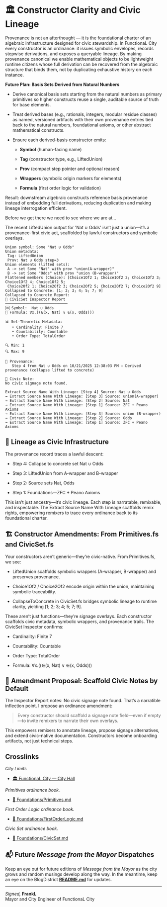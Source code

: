 # 🏛️ Constructor Clarity and Civic Lineage

Provenance is not an afterthought — it is the foundational charter of an algebraic infrastructure designed for civic stewardship. In FunctionaL City every constructor is an ordinance: it issues symbolic envelopes, records stepwise derivations, and exposes a queryable lineage. By making provenance canonical we enable mathematical objects to be lightweight runtime citizens whose full derivation can be recovered from the algebraic structure that binds them, not by duplicating exhaustive history on each instance.

**Future Plan: Basis Sets Derived from Natural Numbers**

* Derive canonical basis sets starting from the natural numbers as primary primitives so higher constructs reuse a single, auditable source of truth for base elements.

* Treat derived bases (e.g., rationals, integers, modular residue classes) as named, versioned artifacts with their own provenance entries tied back to the natural numbers, foundational axioms, or other abstract mathematical constructs. 

* Ensure each derived-basis constructor emits:

    * **Symbol** (human-facing name)

    * **Tag** (constructor type, e.g., LiftedUnion)

    * **Prov** (compact step pointer and optional reason)

    * **Wrappers** (symbolic origin markers for elements)
    
    * **Formula** (first order logic for validation)

Result: downstream algebraic constructs reference basis provenance instead of embedding full derivations, reducing duplication and making lineage interrogation efficient.

Before we get there we need to see where we are at...

The recent LiftedUnion output for 'Nat ∪ Odds' isn’t just a union—it’s a provenance-first civic act, scaffolded by lawful constructors and symbolic overlays.

```
Union symbol: Some "Nat ∪ Odds"
Union metadata:
 Tag: LiftedUnion
 Prov: Nat ∪ Odds step=3
Union elements (lifted sets):
 A -> set Some "Nat" with prov "union(A-wrapper)"
 B -> set Some "Odds" with prov "union (B-wrapper)"
Flattened members (Choice): [Choice1Of2 1; Choice1Of2 2; Choice1Of2 3; Choice1Of2 4; Choice1Of2 5;
 Choice2Of2 1; Choice2Of2 3; Choice2Of2 5; Choice2Of2 7; Choice2Of2 9]
Collapsed to Concrete: [1; 2; 3; 4; 5; 7; 9]
Collapsed to Concrete Report:
🧾 CivicSet Inspector Report
────────────────────────────
🆔 Symbol:  Nat ∪ Odds
📐 Formula: ∀x.((∈(x, Nat) ∨ ∈(x, Odds)))

📊 Set-Theoretic Metadata:
   • Cardinality: Finite 7
   • Countability: Countable
   • Order Type: TotalOrder

🔍 Min: 1
🔍 Max: 9

🧭 Provenance:
   Step 4 from Nat ∪ Odds on 10/21/2025 12:38:03 PM — Derived provenance (collapse lifted to concrete)

📝 Civic Note:
No civic signage note found.

Extract Source Name With Lineage: [Step 4] Source: Nat ∪ Odds
→ Extract Source Name With Lineage: [Step 3] Source: union(A-wrapper)
→ Extract Source Name With Lineage: [Step 2] Source: Nat
→ Extract Source Name With Lineage: [Step 1] Source: ZFC + Peano Axioms
→ Extract Source Name With Lineage: [Step 3] Source: union (B-wrapper)
→ Extract Source Name With Lineage: [Step 2] Source: Odds
→ Extract Source Name With Lineage: [Step 1] Source: ZFC + Peano Axioms
```

## 🧭 Lineage as Civic Infrastructure

The provenance record traces a lawful descent:

* Step 4: Collapse to concrete set Nat ∪ Odds

* Step 3: LiftedUnion from A-wrapper and B-wrapper

* Step 2: Source sets Nat, Odds

* Step 1: Foundations—ZFC + Peano Axioms

This isn’t just ancestry—it’s civic lineage. Each step is narratable, remixable, and inspectable. The Extract Source Name With Lineage scaffolds remix rights, empowering remixers to trace every ordinance back to its foundational charter.

## 🏗️ Constructor Amendments: From Primitives.fs and CivicSet.fs
Your constructors aren’t generic—they’re civic-native. From Primitives.fs, we see:

* LiftedUnion scaffolds symbolic wrappers (A-wrapper, B-wrapper) and preserves provenance.

* Choice1Of2 / Choice2Of2 encode origin within the union, maintaining symbolic traceability.

* CollapseToConcrete in CivicSet.fs bridges symbolic lineage to runtime clarity, yielding [1; 2; 3; 4; 5; 7; 9].

These aren’t just functions—they’re signage overlays. Each constructor scaffolds civic metadata, symbolic wrappers, and provenance trails. The CivicSet Inspector confirms:

* Cardinality: Finite 7

* Countability: Countable

* Order Type: TotalOrder

* Formula: ∀x.((∈(x, Nat) ∨ ∈(x, Odds)))

## 📝 Amendment Proposal: Scaffold Civic Notes by Default

The Inspector Report notes: No civic signage note found. That’s a narratible inflection point. I propose an ordinance amendment:

> Every constructor should scaffold a signage note field—even if empty—to invite remixers to narrate their own overlays.

This empowers remixers to annotate lineage, propose signage alternatives, and extend civic-native documentation. Constructors become onboarding artifacts, not just technical steps.

## Crosslinks
*City Limits*
- [🏛️ FunctionaL City — City Hall](../../README.md)

*Primitives ordinance book.*
- [📘 Foundations/Primitives.md](../../CivicAlgebraicInfrastructure/Foundations/Primitives.md)

*First Order Logic ordinance book.*
- [📘 Foundations/FirstOrderLogic.md](../../CivicAlgebraicInfrastructure/Foundations/FirstOrderLogic.md)
  
*Civic Set ordinance book.*
- [📘 Foundations/CivicSet.md](../../CivicAlgebraicInfrastructure/Foundations/CivicSet.md)

## 📬 Future *Message from the Mayor* Dispatches

Keep an eye out for future editions of *Message from the Mayor* as the city grows and random musings develop along the way. In the meantime, keep an eye on the BlogDistrict [**README.md**](../README.md) for updates.

---

*Signed,*
**FrankL**  
Mayor and City Engineer of FunctionaL City